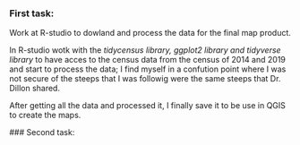 ### First task:
<p>Work at R-studio to dowland and process the data for the final map product. </p>
<p>In R-studio wotk with the <i> tidycensus library, ggplot2 library and tidyverse library</i> to have acces to the census data from the census of 2014 and 2019 and start to process the data; I find myself in a confution point where I was not secure of the steeps that I was followig were the same steeps that Dr. Dillon shared.</p>
<p> After getting all the data and processed it, I finally save it to be use in QGIS to create the maps.</p>
<p></p>
### Second task:
